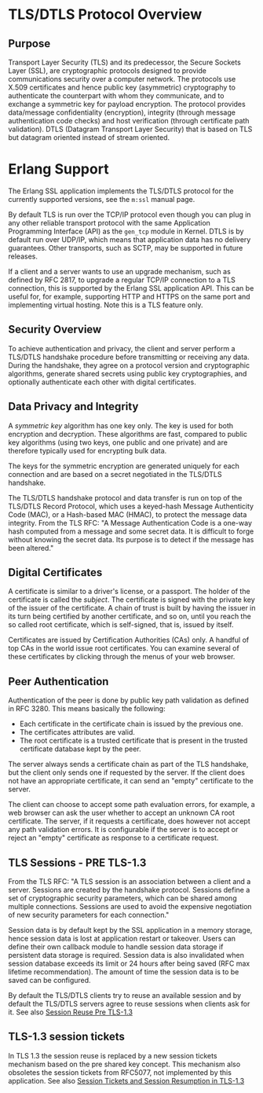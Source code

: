 <!--
%CopyrightBegin%

Copyright Ericsson AB 2023-2024. All Rights Reserved.

Licensed under the Apache License, Version 2.0 (the "License");
you may not use this file except in compliance with the License.
You may obtain a copy of the License at

    http://www.apache.org/licenses/LICENSE-2.0

Unless required by applicable law or agreed to in writing, software
distributed under the License is distributed on an "AS IS" BASIS,
WITHOUT WARRANTIES OR CONDITIONS OF ANY KIND, either express or implied.
See the License for the specific language governing permissions and
limitations under the License.

%CopyrightEnd%
-->

# TLS/DTLS Protocol Overview

## Purpose

Transport Layer Security (TLS) and its predecessor, the Secure Sockets Layer
(SSL), are cryptographic protocols designed to provide communications security
over a computer network. The protocols use X.509 certificates and hence public
key (asymmetric) cryptography to authenticate the counterpart with whom they
communicate, and to exchange a symmetric key for payload encryption. The
protocol provides data/message confidentiality (encryption), integrity (through
message authentication code checks) and host verification (through certificate
path validation). DTLS (Datagram Transport Layer Security) that is based on TLS
but datagram oriented instead of stream oriented.

# Erlang Support

The Erlang SSL application implements the TLS/DTLS protocol for the currently
supported versions, see the `m:ssl` manual page.

By default TLS is run over the TCP/IP protocol even though you can plug in any
other reliable transport protocol with the same Application Programming
Interface (API) as the `gen_tcp` module in Kernel. DTLS is by default run over
UDP/IP, which means that application data has no delivery guarantees. Other
transports, such as SCTP, may be supported in future releases.

If a client and a server wants to use an upgrade mechanism, such as defined by
RFC 2817, to upgrade a regular TCP/IP connection to a TLS connection, this is
supported by the Erlang SSL application API. This can be useful for, for
example, supporting HTTP and HTTPS on the same port and implementing virtual
hosting. Note this is a TLS feature only.

## Security Overview

To achieve authentication and privacy, the client and server perform a TLS/DTLS
handshake procedure before transmitting or receiving any data. During the
handshake, they agree on a protocol version and cryptographic algorithms,
generate shared secrets using public key cryptographies, and optionally
authenticate each other with digital certificates.

## Data Privacy and Integrity

A _symmetric key_ algorithm has one key only. The key is used for both
encryption and decryption. These algorithms are fast, compared to public key
algorithms (using two keys, one public and one private) and are therefore
typically used for encrypting bulk data.

The keys for the symmetric encryption are generated uniquely for each connection
and are based on a secret negotiated in the TLS/DTLS handshake.

The TLS/DTLS handshake protocol and data transfer is run on top of the TLS/DTLS
Record Protocol, which uses a keyed-hash Message Authenticity Code (MAC), or a
Hash-based MAC (HMAC), to protect the message data integrity. From the TLS RFC:
"A Message Authentication Code is a one-way hash computed from a message and
some secret data. It is difficult to forge without knowing the secret data. Its
purpose is to detect if the message has been altered."

## Digital Certificates

A certificate is similar to a driver's license, or a passport. The holder of the
certificate is called the _subject_. The certificate is signed with the private
key of the issuer of the certificate. A chain of trust is built by having the
issuer in its turn being certified by another certificate, and so on, until you
reach the so called root certificate, which is self-signed, that is, issued by
itself.

Certificates are issued by Certification Authorities (CAs) only. A handful of
top CAs in the world issue root certificates. You can examine several of these
certificates by clicking through the menus of your web browser.

## Peer Authentication

Authentication of the peer is done by public key path validation as defined in
RFC 3280. This means basically the following:

- Each certificate in the certificate chain is issued by the previous one.
- The certificates attributes are valid.
- The root certificate is a trusted certificate that is present in the trusted
  certificate database kept by the peer.

The server always sends a certificate chain as part of the TLS handshake, but
the client only sends one if requested by the server. If the client does not
have an appropriate certificate, it can send an "empty" certificate to the
server.

The client can choose to accept some path evaluation errors, for example, a web
browser can ask the user whether to accept an unknown CA root certificate. The
server, if it requests a certificate, does however not accept any path
validation errors. It is configurable if the server is to accept or reject an
"empty" certificate as response to a certificate request.

## TLS Sessions - PRE TLS-1.3

From the TLS RFC: "A TLS session is an association between a client and a
server. Sessions are created by the handshake protocol. Sessions define a set of
cryptographic security parameters, which can be shared among multiple
connections. Sessions are used to avoid the expensive negotiation of new
security parameters for each connection."

Session data is by default kept by the SSL application in a memory storage,
hence session data is lost at application restart or takeover. Users can define
their own callback module to handle session data storage if persistent data
storage is required. Session data is also invalidated when session database
exceeds its limit or 24 hours after being saved (RFC max lifetime
recommendation). The amount of time the session data is to be saved can be
configured.

By default the TLS/DTLS clients try to reuse an available session and by default
the TLS/DTLS servers agree to reuse sessions when clients ask for it. See also
[Session Reuse Pre TLS-1.3](using_ssl.md#session-reuse-pre-tls-1-3)

## TLS-1.3 session tickets

In TLS 1.3 the session reuse is replaced by a new session tickets mechanism
based on the pre shared key concept. This mechanism also obsoletes the session
tickets from RFC5077, not implemented by this application. See also
[Session Tickets and Session Resumption in TLS-1.3](using_ssl.md#session-tickets-and-session-resumption-in-tls-1-3)
